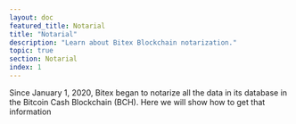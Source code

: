 ```yaml
---
layout: doc
featured_title: Notarial
title: "Notarial"
description: "Learn about Bitex Blockchain notarization."
topic: true
section: Notarial
index: 1
---
```


Since January 1, 2020, Bitex began to notarize all the data in its database in the Bitcoin Cash Blockchain (BCH).
Here we will show how to get that information

